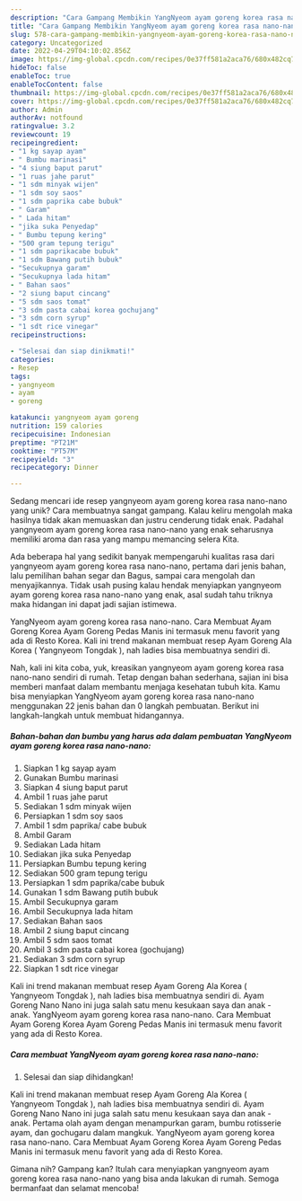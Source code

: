 ```yaml
---
description: "Cara Gampang Membikin YangNyeom ayam goreng korea rasa nano-nano yang Lezat"
title: "Cara Gampang Membikin YangNyeom ayam goreng korea rasa nano-nano yang Lezat"
slug: 578-cara-gampang-membikin-yangnyeom-ayam-goreng-korea-rasa-nano-nano-yang-lezat
category: Uncategorized
date: 2022-04-29T04:10:02.856Z
image: https://img-global.cpcdn.com/recipes/0e37ff581a2aca76/680x482cq70/yangnyeom-ayam-goreng-korea-rasa-nano-nano-foto-resep-utama.jpg
hideToc: false
enableToc: true
enableTocContent: false
thumbnail: https://img-global.cpcdn.com/recipes/0e37ff581a2aca76/680x482cq70/yangnyeom-ayam-goreng-korea-rasa-nano-nano-foto-resep-utama.jpg
cover: https://img-global.cpcdn.com/recipes/0e37ff581a2aca76/680x482cq70/yangnyeom-ayam-goreng-korea-rasa-nano-nano-foto-resep-utama.jpg
author: Admin
authorAv: notfound
ratingvalue: 3.2
reviewcount: 19
recipeingredient:
- "1 kg sayap ayam"
- " Bumbu marinasi"
- "4 siung baput parut"
- "1 ruas jahe parut"
- "1 sdm minyak wijen"
- "1 sdm soy saos"
- "1 sdm paprika cabe bubuk"
- " Garam"
- " Lada hitam"
- "jika suka Penyedap"
- " Bumbu tepung kering"
- "500 gram tepung terigu"
- "1 sdm paprikacabe bubuk"
- "1 sdm Bawang putih bubuk"
- "Secukupnya garam"
- "Secukupnya lada hitam"
- " Bahan saos"
- "2 siung baput cincang"
- "5 sdm saos tomat"
- "3 sdm pasta cabai korea gochujang"
- "3 sdm corn syrup"
- "1 sdt rice vinegar"
recipeinstructions:

- "Selesai dan siap dinikmati!"
categories:
- Resep
tags:
- yangnyeom
- ayam
- goreng

katakunci: yangnyeom ayam goreng 
nutrition: 159 calories
recipecuisine: Indonesian
preptime: "PT21M"
cooktime: "PT57M"
recipeyield: "3"
recipecategory: Dinner

---
```





Sedang mencari ide resep yangnyeom ayam goreng korea rasa nano-nano yang unik? Cara membuatnya sangat gampang. Kalau keliru mengolah maka hasilnya tidak akan memuaskan dan justru cenderung tidak enak. Padahal yangnyeom ayam goreng korea rasa nano-nano yang enak seharusnya memiliki aroma dan rasa yang mampu memancing selera Kita.





Ada beberapa hal yang sedikit banyak mempengaruhi kualitas rasa dari yangnyeom ayam goreng korea rasa nano-nano, pertama dari jenis bahan, lalu pemilihan bahan segar dan Bagus, sampai cara mengolah dan menyajikannya. Tidak usah pusing kalau hendak menyiapkan yangnyeom ayam goreng korea rasa nano-nano yang enak,      asal sudah tahu triknya maka hidangan ini dapat jadi sajian istimewa.














YangNyeom ayam goreng korea rasa nano-nano. Cara Membuat Ayam Goreng Korea Ayam Goreng Pedas Manis ini termasuk menu favorit yang ada di Resto Korea. Kali ini trend makanan membuat resep Ayam Goreng Ala Korea ( Yangnyeom Tongdak ), nah ladies bisa membuatnya sendiri di.






Nah, kali ini kita coba, yuk, kreasikan yangnyeom ayam goreng korea rasa nano-nano sendiri di rumah. Tetap dengan bahan sederhana, sajian ini bisa memberi manfaat dalam membantu menjaga kesehatan tubuh kita. Kamu bisa menyiapkan YangNyeom ayam goreng korea rasa nano-nano menggunakan 22 jenis bahan dan 0 langkah pembuatan. Berikut ini langkah-langkah untuk membuat hidangannya.

<!--inarticleads1-->

##### Bahan-bahan dan bumbu yang harus ada dalam pembuatan YangNyeom ayam goreng korea rasa nano-nano:

1. Siapkan 1 kg sayap ayam
1. Gunakan  Bumbu marinasi
1. Siapkan 4 siung baput parut
1. Ambil 1 ruas jahe parut
1. Sediakan 1 sdm minyak wijen
1. Persiapkan 1 sdm soy saos
1. Ambil 1 sdm paprika/ cabe bubuk
1. Ambil  Garam
1. Sediakan  Lada hitam
1. Sediakan jika suka Penyedap
1. Persiapkan  Bumbu tepung kering
1. Sediakan 500 gram tepung terigu
1. Persiapkan 1 sdm paprika/cabe bubuk
1. Gunakan 1 sdm Bawang putih bubuk
1. Ambil Secukupnya garam
1. Ambil Secukupnya lada hitam
1. Sediakan  Bahan saos
1. Ambil 2 siung baput cincang
1. Ambil 5 sdm saos tomat
1. Ambil 3 sdm pasta cabai korea (gochujang)
1. Sediakan 3 sdm corn syrup
1. Siapkan 1 sdt rice vinegar


Kali ini trend makanan membuat resep Ayam Goreng Ala Korea ( Yangnyeom Tongdak ), nah ladies bisa membuatnya sendiri di. Ayam Goreng Nano Nano ini juga salah satu menu kesukaan saya dan anak - anak. YangNyeom ayam goreng korea rasa nano-nano. Cara Membuat Ayam Goreng Korea Ayam Goreng Pedas Manis ini termasuk menu favorit yang ada di Resto Korea. 

<!--inarticleads2-->

##### Cara membuat YangNyeom ayam goreng korea rasa nano-nano:


1. Selesai dan siap dihidangkan!

Kali ini trend makanan membuat resep Ayam Goreng Ala Korea ( Yangnyeom Tongdak ), nah ladies bisa membuatnya sendiri di. Ayam Goreng Nano Nano ini juga salah satu menu kesukaan saya dan anak - anak. Pertama olah ayam dengan menampurkan garam, bumbu rotisserie ayam, dan gochugaru dalam mangkuk. YangNyeom ayam goreng korea rasa nano-nano. Cara Membuat Ayam Goreng Korea Ayam Goreng Pedas Manis ini termasuk menu favorit yang ada di Resto Korea. 

Gimana nih? Gampang kan? Itulah cara menyiapkan yangnyeom ayam goreng korea rasa nano-nano yang bisa anda lakukan di rumah. Semoga bermanfaat dan selamat mencoba!
